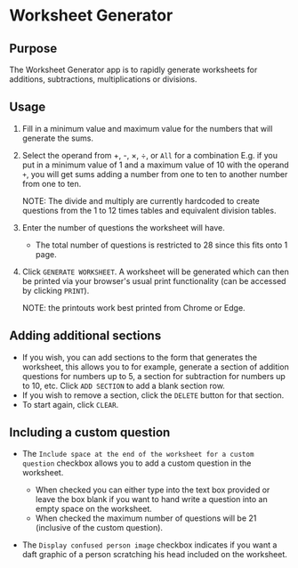 # Worksheet Generator

## Purpose
The Worksheet Generator app is to rapidly generate worksheets for additions, subtractions, multiplications or divisions.

## Usage
1. Fill in a minimum value and maximum value for the numbers that will generate the sums.
2. Select the operand from +, -, ×, ÷, or `All` for a combination
E.g. if you put in a minimum value of 1 and a maximum value of 10 with the operand `+`, you will get sums adding a number from one to ten to another number from one to ten.

    NOTE: The divide and multiply are currently hardcoded to create questions from the 1 to 12 times tables and equivalent division tables.

3. Enter the number of questions the worksheet will have.
    - The total number of questions is restricted to 28 since this fits onto 1 page.
4. Click `GENERATE WORKSHEET`. A worksheet will be generated which can then be printed via your browser's usual print functionality (can be accessed by clicking `PRINT`).

    NOTE: the printouts work best printed from Chrome or Edge.

## Adding additional sections
- If you wish, you can add sections to the form that generates the worksheet, this allows you to for example, generate a section of addition questions for numbers up to 5, a section for subtraction for numbers up to 10, etc. Click `ADD SECTION` to add a blank section row.
- If you wish to remove a section, click the `DELETE` button for that section.
- To start again, click `CLEAR`.

## Including a custom question
- The `Include space at the end of the worksheet for a custom question` checkbox allows you to add a custom question in the worksheet.
    - When checked you can either type into the text box provided or leave the box blank if you want to hand write a question into an empty space on the worksheet.
    - When checked the maximum number of questions will be 21 (inclusive of the custom question).

- The `Display confused person image` checkbox indicates if you want a daft graphic of a person scratching his head included on the worksheet.

